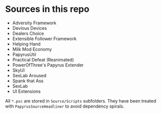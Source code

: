 # Sources in this repo

- Adversity Framework
- Devious Devices
- Dealers Choice
- Extensible Follower Framework
- Helping Hand
- Milk Mod Economy
- PapyrusUtil
- Practical Defeat (Reanimated)
- PowerOfThree's Papyrus Extender
- SkyUI
- SexLab Aroused
- Spank that Ass
- SexLab
- UI Extensions

All `*.psc` are stored in `Source/Scripts` subfolders. They have been treated with `PapyrusSourceHeadliner` to avoid dependency spirals.
